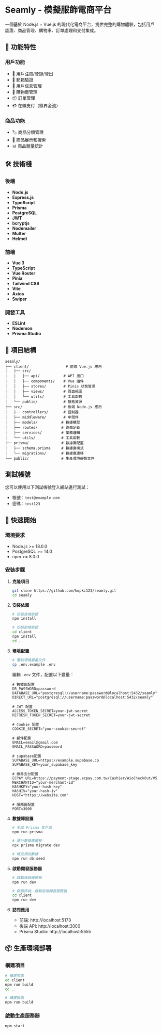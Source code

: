 # Seamly - 模擬服飾電商平台

一個基於 Node.js + Vue.js 的現代化電商平台，提供完整的購物體驗，包括用戶認證、商品管理、購物車、訂單處理和支付集成。

## 🚀 功能特性

### 用戶功能
- 🔐 用戶注冊/登錄/登出
- 📧 郵箱驗證
- 👤 用戶信息管理
- 🛒 購物車管理
- 📦 訂單管理
- 💳 在線支付（綠界金流）

### 商品功能
- 🏷️ 商品分類管理
- 📱 商品展示和搜索
- 📊 商品銷量統計

## 🛠️ 技術棧

### 後端
- **Node.js**
- **Express.js**
- **TypeScript**
- **Prisma**
- **PostgreSQL**
- **JWT**
- **bcryptjs**
- **Nodemailer**
- **Multer**
- **Helmet**

### 前端
- **Vue 3**
- **TypeScript**
- **Vue Router**
- **Pinia**
- **Tailwind CSS**
- **Vite**
- **Axios**
- **Swiper**

### 開發工具
- **ESLint**
- **Nodemon**
- **Prisma Studio**

## 📁 項目結構

```
seamly/
├── client/                 # 前端 Vue.js 應用
│   ├── src/
│   │   ├── api/           # API 接口
│   │   ├── components/    # Vue 組件
│   │   ├── stores/        # Pinia 狀態管理
│   │   ├── views/         # 頁面視圖
│   │   └── utils/         # 工具函數
│   └── public/            # 靜態資源
├── src/                   # 後端 Node.js 應用
│   ├── controllers/       # 控制器
│   ├── middleware/        # 中間件
│   ├── models/           # 數據模型
│   ├── routes/           # 路由定義
│   ├── services/         # 業務邏輯
│   └── utils/            # 工具函數
├── prisma/               # 數據庫配置
│   ├── schema.prisma     # 數據庫模式
│   └── migrations/       # 數據庫遷移
└── public/               # 生產環境靜態文件
```

## 測試帳號

您可以使用以下測試帳號登入網站進行測試：

- 帳號：`test@example.com`
- 密碼：`test123`

## 🚀 快速開始

### 環境要求
- Node.js >= 18.0.0
- PostgreSQL >= 14.0
- npm >= 8.0.0

### 安裝步驟

1. **克隆項目**
   ```bash
   git clone https://github.com/kopki123/seamly.git
   cd seamly
   ```

2. **安裝依賴**
   ```bash
   # 安裝後端依賴
   npm install

   # 安裝前端依賴
   cd client
   npm install
   cd ..
   ```

3. **環境配置**
   ```bash
   # 覆制環境變量文件
   cp .env.example .env
   ```

   編輯 `.env` 文件，配置以下變量：
   ```env
   # 數據庫配置
   DB_PASSWORD=password
   DATABASE_URL="postgresql://username:password@localhost:5432/seamly"
   DIRECT_URL="postgresql://username:password@localhost:5432/seamly"

   # JWT 配置
   ACCESS_TOKEN_SECRET=your-jwt-secret
   REFRESH_TOKEN_SECRET=your-jwt-secret

   # Cookie 配置
   COOKIE_SECRET="your-cookie-secret"

   # 郵件配置
   EMAIL=email@gmail.com
   EMAIL_PASSWORD=password

   # supabase配置
   SUPABASE_URL=https://example.supabase.co
   SUPABASE_KEY=your_supabase_key

   # 綠界支付配置
   ECPAY_URL=https://payment-stage.ecpay.com.tw/Cashier/AioCheckOut/V5
   MERCHANTID="your-merchant-id"
   HASHKEY="your-hash-key"
   HASHIV="your-hash-iv"
   HOST="https://website.com"

   # 服務器配置
   PORT=3000
   ```

4. **數據庫設置**
   ```bash
   # 生成 Prisma 客戶端
   npm run prisma

   # 運行數據庫遷移
   npx prisma migrate dev

   # 填充測試數據
   npm run db:seed
   ```

5. **啟動開發服務器**
   ```bash
   # 啟動後端服務器
   npm run dev

   # 新開終端，啟動前端開發服務器
   cd client
   npm run dev
   ```

6. **訪問應用**
   - 前端: http://localhost:5173
   - 後端 API: http://localhost:3000
   - Prisma Studio: http://localhost:5555

## 📦 生產環境部署

### 構建項目
```bash
# 構建前端
cd client
npm run build
cd ..

# 構建後端
npm run build
```

### 啟動生產服務器
```bash
npm start
```


